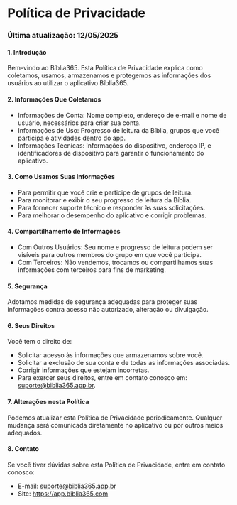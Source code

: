 # Política de Privacidade
### Última atualização: 12/05/2025

#### 1. Introdução
Bem-vindo ao Bíblia365. Esta Política de Privacidade explica como coletamos, usamos, armazenamos e protegemos as informações dos usuários ao utilizar o aplicativo Bíblia365.

#### 2. Informações Que Coletamos
- Informações de Conta: Nome completo, endereço de e-mail e nome de usuário, necessários para criar sua conta.
- Informações de Uso: Progresso de leitura da Bíblia, grupos que você participa e atividades dentro do app.
- Informações Técnicas: Informações do dispositivo, endereço IP, e identificadores de dispositivo para garantir o funcionamento do aplicativo.

#### 3. Como Usamos Suas Informações
- Para permitir que você crie e participe de grupos de leitura.
- Para monitorar e exibir o seu progresso de leitura da Bíblia.
- Para fornecer suporte técnico e responder às suas solicitações.
- Para melhorar o desempenho do aplicativo e corrigir problemas.

#### 4. Compartilhamento de Informações
- Com Outros Usuários: Seu nome e progresso de leitura podem ser visíveis para outros membros do grupo em que você participa.
- Com Terceiros: Não vendemos, trocamos ou compartilhamos suas informações com terceiros para fins de marketing.

#### 5. Segurança
Adotamos medidas de segurança adequadas para proteger suas informações contra acesso não autorizado, alteração ou divulgação.

#### 6. Seus Direitos
Você tem o direito de:

- Solicitar acesso às informações que armazenamos sobre você.
- Solicitar a exclusão de sua conta e de todas as informações associadas.
- Corrigir informações que estejam incorretas.
- Para exercer seus direitos, entre em contato conosco em: suporte@biblia365.app.br.

#### 7. Alterações nesta Política
Podemos atualizar esta Política de Privacidade periodicamente. Qualquer mudança será comunicada diretamente no aplicativo ou por outros meios adequados.

#### 8. Contato
Se você tiver dúvidas sobre esta Política de Privacidade, entre em contato conosco:

- E-mail: suporte@biblia365.app.br
- Site: https://app.biblia365.com

